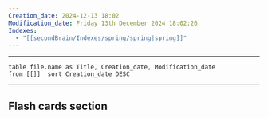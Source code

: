```yaml
---
Creation_date: 2024-12-13 18:02
Modification_date: Friday 13th December 2024 18:02:26
Indexes:
  - "[[secondBrain/Indexes/spring/spring|spring]]"
---
```


----



```dataview
table file.name as Title, Creation_date, Modification_date
from [[]]  sort Creation_date DESC
```























---
## Flash cards section

